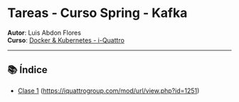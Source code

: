 # Tareas - Curso Spring - Kafka

**Autor**: Luis Abdon Flores  
**Curso**: [Docker & Kubernetes - i-Quattro](https://iquattrogroup.com/mod/url/view.php?id=1251)

---

## 📚 Índice

- [Clase 1](clase1/)  (https://iquattrogroup.com/mod/url/view.php?id=1251) 
